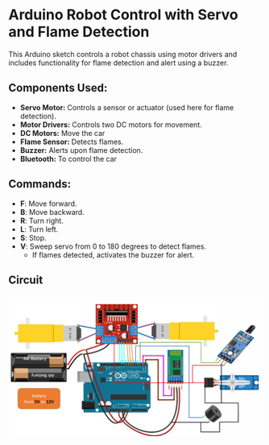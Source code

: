 # Arduino Robot Control with Servo and Flame Detection

This Arduino sketch controls a robot chassis using motor drivers and includes functionality for flame detection and alert using a buzzer.

## Components Used:
- **Servo Motor:** Controls a sensor or actuator (used here for flame detection).
- **Motor Drivers:** Controls two DC motors for movement.
- **DC Motors:** Move the car
- **Flame Sensor:** Detects flames.
- **Buzzer:** Alerts upon flame detection.
- **Bluetooth:** To control the car

## Commands:
- **F**: Move forward.
- **B**: Move backward.
- **R**: Turn right.
- **L**: Turn left.
- **S**: Stop.
- **V**: Sweep servo from 0 to 180 degrees to detect flames.
  - If flames detected, activates the buzzer for alert.

## Circuit
![circuit](circuit.png)
